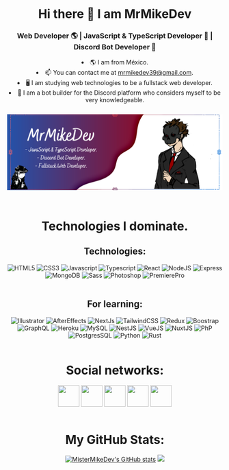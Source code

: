 <h1 align="center">Hi there 👋 I am MrMikeDev</h1>

<h3 align="center">Web Developer 🌎 | JavaScript & TypeScript Developer 💙 | Discord Bot Developer 🤖</h3>

<div align="center">
    <li>🌎  I am from México.</li>
    <li>📫  You can contact me at <a href="mrmikedev39@gmail.com">mrmikedev39@gmail.com</a>.</li>
    <li>🖥  I am studying web technologies to be a fullstack web developer.</li>
    <li>🤖  I am a bot builder for the Discord platform who considers myself to be very knowledgeable.</li>
</div>
 
<div align="center">
    <img
        src="./assets/MrMikeDev.png"
        alt="MrMikeDev's Banner"
        style="padding: 25px 0"
    />
</div>

<h1 align="center">Technologies I dominate.</h1>

<div align="center">
    <h2>Technologies:</h2>
    <img src="https://raw.githubusercontent.com/danielcranney/readme-generator/main/public/icons/skills/html5-colored.svg" width="50" height="50" alt="HTML5" />
    <img src="https://raw.githubusercontent.com/danielcranney/readme-generator/main/public/icons/skills/css3-colored.svg" width="50" height="50" alt="CSS3" />
    <img src="https://raw.githubusercontent.com/danielcranney/readme-generator/main/public/icons/skills/javascript-colored.svg" width="50" height="50" alt="Javascript" />
    <img src="https://raw.githubusercontent.com/danielcranney/readme-generator/main/public/icons/skills/typescript-colored.svg" width="50" height="50" alt="Typescript" />
    <img src="https://raw.githubusercontent.com/danielcranney/readme-generator/main/public/icons/skills/react-colored.svg" width="50" height="50" alt="React" />
    <img src="https://raw.githubusercontent.com/danielcranney/readme-generator/main/public/icons/skills/nodejs-colored.svg" width="50" height="50" alt="NodeJS" />
    <img src="https://raw.githubusercontent.com/danielcranney/readme-generator/main/public/icons/skills/express-colored.svg" width="50" height="50" alt="Express" />
    <img src="https://raw.githubusercontent.com/danielcranney/profileme-dev/main/public/icons/skills/mongodb-colored.svg" width="50" height="50" alt="MongoDB" />
    <img src="https://raw.githubusercontent.com/danielcranney/profileme-dev/main/public/icons/skills/sass-colored.svg" width="50" height="50" alt="Sass" />
    <img src="https://raw.githubusercontent.com/danielcranney/profileme-dev/main/public/icons/skills/photoshop-colored.svg" width="50" height="50" alt="Photoshop" />
    <img src="https://raw.githubusercontent.com/danielcranney/profileme-dev/main/public/icons/skills/premierepro-colored.svg" width="50" height="50" alt="PremierePro" />
</div>
<br/>
<div align="center">
    <h2>For learning:</h2>
    <img src="https://raw.githubusercontent.com/danielcranney/profileme-dev/main/public/icons/skills/illustrator-colored.svg" width="50" height="50" alt="Illustrator" />
    <img src="https://raw.githubusercontent.com/danielcranney/profileme-dev/main/public/icons/skills/aftereffects-colored.svg" width="50" height="50" alt="AfterEffects" />
    <img src="https://raw.githubusercontent.com/danielcranney/readme-generator/main/public/icons/skills/nextjs-colored.svg" width="50" height="50" alt="NextJs" />
    <img src="https://raw.githubusercontent.com/danielcranney/readme-generator/main/public/icons/skills/tailwindcss-colored.svg" width="50" height="50" alt="TailwindCSS" />
    <img src="https://raw.githubusercontent.com/danielcranney/readme-generator/main/public/icons/skills/redux-colored.svg" width="50" height="50" alt="Redux" />
    <img src="https://raw.githubusercontent.com/danielcranney/profileme-dev/main/public/icons/skills/bootstrap-colored.svg" width="50" height="50" alt="Boostrap" />
    <img src="https://raw.githubusercontent.com/danielcranney/profileme-dev/main/public/icons/skills/graphql-colored.svg" width="50" height="50" alt="GraphQL" />
    <img src="https://raw.githubusercontent.com/danielcranney/profileme-dev/main/public/icons/skills/heroku-colored.svg" width="50" height="50" alt="Heroku" />
    <img src="https://raw.githubusercontent.com/danielcranney/profileme-dev/main/public/icons/skills/mysql-colored.svg" width="50" height="50" alt="MySQL" />
    <img src="https://raw.githubusercontent.com/danielcranney/profileme-dev/main/public/icons/skills/nestjs-colored.svg" width="50" height="50" alt="NestJS" />
    <img src="https://raw.githubusercontent.com/danielcranney/profileme-dev/main/public/icons/skills/vuejs-colored.svg" width="50" height="50" alt="VueJS" />
    <img src="https://raw.githubusercontent.com/danielcranney/profileme-dev/main/public/icons/skills/nuxtjs-colored.svg" width="50" height="50" alt="NuxtJS" />
    <img src="https://raw.githubusercontent.com/danielcranney/profileme-dev/main/public/icons/skills/php-colored.svg" width="50" height="50" alt="PhP" />
    <img src="https://raw.githubusercontent.com/danielcranney/profileme-dev/main/public/icons/skills/postgresql-colored.svg" width="50" height="50" alt="PostgresSQL" />
    <img src="https://raw.githubusercontent.com/danielcranney/profileme-dev/main/public/icons/skills/python-colored.svg" width="50" height="50" alt="Python" />
    <img src="https://raw.githubusercontent.com/danielcranney/profileme-dev/main/public/icons/skills/rust-colored.svg" width="50" height="50" alt="Rust" />
</div>
<br/>
<div align="center">
    <h1 align="center">Social networks:</h1>
    <a href="https://www.github.com/MisterMikeDev" target="_blank"rel="noreferrer"><img src="https://raw.githubusercontent.com/danielcranney/readme-generator/main/public/icons/socials/github.svg" width="50" height="50"/></a>
    <a href="https://www.linkedin.com/in/mrmikedev-626259237/" target="_blank" rel="noreferrer"><img src="https://raw.githubusercontent.com/danielcranney/readme-generator/main/public/icons/socials/linkedin.svg" width="50" height="50"/></a>
    <a href="https://www.stackoverflow.com/users/17969063/mrmikedev" target="_blank" rel="noreferrer"><img src="https://raw.githubusercontent.com/danielcranney/readme-generator/main/public/icons/socials/stackoverflow.svg" width="50" height="50"/></a>
    <a href="https://www.twitter.com/@MrMike_Official" target="_blank" rel="noreferrer"><img src="https://raw.githubusercontent.com/danielcranney/readme-generator/main/public/icons/socials/twitter.svg" width="50" height="50"/></a>
    <a href="https://www.discord.com/users/437308398845952001" target="_blank" rel="noreferrer"><img src="https://raw.githubusercontent.com/danielcranney/profileme-dev/main/public/icons/socials/discord.svg" width="50" height="50"/></a>
</div>
<br/>
<div align="center">
    <h1 align="center">My GitHub Stats:</h1>
    <a href="http://www.github.com/MisterMikeDev"><img src="https://github-readme-stats.vercel.app/api?username=MisterMikeDev&show_icons=true&hide=&count_private=true&title_color=84cc16&text_color=ffffff&icon_color=facc15&bg_color=27272a&hide_border=true&show_icons=true" alt="MisterMikeDev's GitHub stats" /></a>
    <a href="http://www.github.com/MisterMikeDev"><img src="https://github-readme-streak-stats.herokuapp.com/?user=MisterMikeDev&stroke=ffffff&background=27272a&ring=84cc16&fire=84cc16&currStreakNum=ffffff&currStreakLabel=84cc16&sideNums=ffffff&sideLabels=ffffff&dates=ffffff&hide_border=true" /></a>
</div>